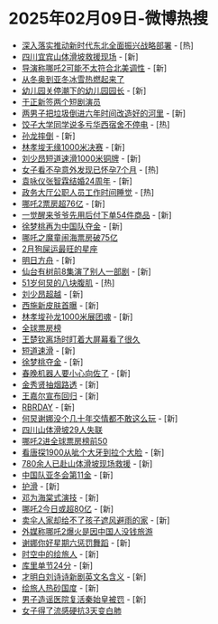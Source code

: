 # 2025年02月09日-微博热搜

- [深入落实推动新时代东北全面振兴战略部署](https://s.weibo.com/weibo?q=%23%E6%B7%B1%E5%85%A5%E8%90%BD%E5%AE%9E%E6%8E%A8%E5%8A%A8%E6%96%B0%E6%97%B6%E4%BB%A3%E4%B8%9C%E5%8C%97%E5%85%A8%E9%9D%A2%E6%8C%AF%E5%85%B4%E6%88%98%E7%95%A5%E9%83%A8%E7%BD%B2%23&Refer=new_time) - [热]
- [四川宜宾山体滑坡救援现场](https://s.weibo.com/weibo?q=%23%E5%9B%9B%E5%B7%9D%E5%AE%9C%E5%AE%BE%E5%B1%B1%E4%BD%93%E6%BB%91%E5%9D%A1%E6%95%91%E6%8F%B4%E7%8E%B0%E5%9C%BA%23&t=31&band_rank=1&Refer=top) - [新]
- [导演称哪吒2可能不太符合北美调性](https://s.weibo.com/weibo?q=%23%E5%AF%BC%E6%BC%94%E7%A7%B0%E5%93%AA%E5%90%922%E5%8F%AF%E8%83%BD%E4%B8%8D%E5%A4%AA%E7%AC%A6%E5%90%88%E5%8C%97%E7%BE%8E%E8%B0%83%E6%80%A7%23&t=31&band_rank=2&Refer=top) - [新]
- [从冬奥到亚冬冰雪热燃起来了](https://s.weibo.com/weibo?q=%23%E4%BB%8E%E5%86%AC%E5%A5%A5%E5%88%B0%E4%BA%9A%E5%86%AC%E5%86%B0%E9%9B%AA%E7%83%AD%E7%87%83%E8%B5%B7%E6%9D%A5%E4%BA%86%23&t=31&band_rank=3&Refer=top)
- [幼儿园关停潮下的幼儿园园长](https://s.weibo.com/weibo?q=%23%E5%B9%BC%E5%84%BF%E5%9B%AD%E5%85%B3%E5%81%9C%E6%BD%AE%E4%B8%8B%E7%9A%84%E5%B9%BC%E5%84%BF%E5%9B%AD%E5%9B%AD%E9%95%BF%23&t=31&band_rank=4&Refer=top) - [新]
- [于正新签两个短剧演员](https://s.weibo.com/weibo?q=%23%E4%BA%8E%E6%AD%A3%E6%96%B0%E7%AD%BE%E4%B8%A4%E4%B8%AA%E7%9F%AD%E5%89%A7%E6%BC%94%E5%91%98%23&t=31&band_rank=5&Refer=top)
- [两男子把垃圾倒进六年时间改造好的河里](https://s.weibo.com/weibo?q=%23%E4%B8%A4%E7%94%B7%E5%AD%90%E6%8A%8A%E5%9E%83%E5%9C%BE%E5%80%92%E8%BF%9B%E5%85%AD%E5%B9%B4%E6%97%B6%E9%97%B4%E6%94%B9%E9%80%A0%E5%A5%BD%E7%9A%84%E6%B2%B3%E9%87%8C%23&t=31&band_rank=6&Refer=top) - [新]
- [饺子大学同学说多亏华西宿舍不停电](https://s.weibo.com/weibo?q=%23%E9%A5%BA%E5%AD%90%E5%A4%A7%E5%AD%A6%E5%90%8C%E5%AD%A6%E8%AF%B4%E5%A4%9A%E4%BA%8F%E5%8D%8E%E8%A5%BF%E5%AE%BF%E8%88%8D%E4%B8%8D%E5%81%9C%E7%94%B5%23&t=31&band_rank=7&Refer=top) - [热]
- [孙龙摔倒](https://s.weibo.com/weibo?q=%E5%AD%99%E9%BE%99%E6%91%94%E5%80%92&t=31&band_rank=8&Refer=top) - [新]
- [林孝埈无缘1000米决赛](https://s.weibo.com/weibo?q=%23%E6%9E%97%E5%AD%9D%E5%9F%88%E6%97%A0%E7%BC%981000%E7%B1%B3%E5%86%B3%E8%B5%9B%23&t=31&band_rank=9&Refer=top) - [新]
- [刘少昂短道速滑1000米铜牌](https://s.weibo.com/weibo?q=%23%E5%88%98%E5%B0%91%E6%98%82%E7%9F%AD%E9%81%93%E9%80%9F%E6%BB%911000%E7%B1%B3%E9%93%9C%E7%89%8C%23&t=31&band_rank=10&Refer=top) - [新]
- [女子看不孕意外发现已怀孕7个月](https://s.weibo.com/weibo?q=%23%E5%A5%B3%E5%AD%90%E7%9C%8B%E4%B8%8D%E5%AD%95%E6%84%8F%E5%A4%96%E5%8F%91%E7%8E%B0%E5%B7%B2%E6%80%80%E5%AD%957%E4%B8%AA%E6%9C%88%23&t=31&band_rank=11&Refer=top) - [热]
- [袁咏仪张智霖结婚24周年](https://s.weibo.com/weibo?q=%23%E8%A2%81%E5%92%8F%E4%BB%AA%E5%BC%A0%E6%99%BA%E9%9C%96%E7%BB%93%E5%A9%9A24%E5%91%A8%E5%B9%B4%23&t=31&band_rank=12&Refer=top) - [新]
- [政务大厅公职人员工作时间睡觉](https://s.weibo.com/weibo?q=%23%E6%94%BF%E5%8A%A1%E5%A4%A7%E5%8E%85%E5%85%AC%E8%81%8C%E4%BA%BA%E5%91%98%E5%B7%A5%E4%BD%9C%E6%97%B6%E9%97%B4%E7%9D%A1%E8%A7%89%23&t=31&band_rank=13&Refer=top) - [热]
- [哪吒2票房超76亿](https://s.weibo.com/weibo?q=%23%E5%93%AA%E5%90%922%E7%A5%A8%E6%88%BF%E8%B6%8576%E4%BA%BF%23&t=31&band_rank=14&Refer=top) - [新]
- [一觉醒来爷爷先用后付下单54件商品](https://s.weibo.com/weibo?q=%23%E4%B8%80%E8%A7%89%E9%86%92%E6%9D%A5%E7%88%B7%E7%88%B7%E5%85%88%E7%94%A8%E5%90%8E%E4%BB%98%E4%B8%8B%E5%8D%9554%E4%BB%B6%E5%95%86%E5%93%81%23&t=31&band_rank=15&Refer=top) - [新]
- [徐梦桃再为中国队夺金](https://s.weibo.com/weibo?q=%23%E5%BE%90%E6%A2%A6%E6%A1%83%E5%86%8D%E4%B8%BA%E4%B8%AD%E5%9B%BD%E9%98%9F%E5%A4%BA%E9%87%91%23&t=31&band_rank=16&Refer=top) - [新]
- [哪吒之魔童闹海票房破75亿](https://s.weibo.com/weibo?q=%23%E5%93%AA%E5%90%92%E4%B9%8B%E9%AD%94%E7%AB%A5%E9%97%B9%E6%B5%B7%E7%A5%A8%E6%88%BF%E7%A0%B475%E4%BA%BF%23&t=31&band_rank=17&Refer=top)
- [2月狗屎运最旺的星座](https://s.weibo.com/weibo?q=%232%E6%9C%88%E7%8B%97%E5%B1%8E%E8%BF%90%E6%9C%80%E6%97%BA%E7%9A%84%E6%98%9F%E5%BA%A7%23&t=31&band_rank=18&Refer=top)
- [明日方舟](https://s.weibo.com/weibo?q=%E6%98%8E%E6%97%A5%E6%96%B9%E8%88%9F&t=31&band_rank=19&Refer=top) - [新]
- [仙台有树前8集演了别人一部剧](https://s.weibo.com/weibo?q=%E4%BB%99%E5%8F%B0%E6%9C%89%E6%A0%91%E5%89%8D8%E9%9B%86%E6%BC%94%E4%BA%86%E5%88%AB%E4%BA%BA%E4%B8%80%E9%83%A8%E5%89%A7&t=31&band_rank=20&Refer=top) - [新]
- [51岁何炅的八块腹肌](https://s.weibo.com/weibo?q=%2351%E5%B2%81%E4%BD%95%E7%82%85%E7%9A%84%E5%85%AB%E5%9D%97%E8%85%B9%E8%82%8C%23&t=31&band_rank=21&Refer=top) - [热]
- [刘少昂超越](https://s.weibo.com/weibo?q=%E5%88%98%E5%B0%91%E6%98%82%E8%B6%85%E8%B6%8A&t=31&band_rank=22&Refer=top) - [新]
- [西施新皮肤首曝](https://s.weibo.com/weibo?q=%23%E8%A5%BF%E6%96%BD%E6%96%B0%E7%9A%AE%E8%82%A4%E9%A6%96%E6%9B%9D%23&t=31&band_rank=23&Refer=top) - [新]
- [林孝埈孙龙1000米展团魂](https://s.weibo.com/weibo?q=%23%E6%9E%97%E5%AD%9D%E5%9F%88%E5%AD%99%E9%BE%991000%E7%B1%B3%E5%B1%95%E5%9B%A2%E9%AD%82%23&t=31&band_rank=24&Refer=top) - [新]
- [全球票房榜](https://s.weibo.com/weibo?q=%E5%85%A8%E7%90%83%E7%A5%A8%E6%88%BF%E6%A6%9C&t=31&band_rank=25&Refer=top)
- [王楚钦离场时盯着大屏幕看了很久](https://s.weibo.com/weibo?q=%23%E7%8E%8B%E6%A5%9A%E9%92%A6%E7%A6%BB%E5%9C%BA%E6%97%B6%E7%9B%AF%E7%9D%80%E5%A4%A7%E5%B1%8F%E5%B9%95%E7%9C%8B%E4%BA%86%E5%BE%88%E4%B9%85%23&t=31&band_rank=26&Refer=top)
- [短道速滑](https://s.weibo.com/weibo?q=%E7%9F%AD%E9%81%93%E9%80%9F%E6%BB%91&t=31&band_rank=27&Refer=top) - [新]
- [徐梦桃夺金](https://s.weibo.com/weibo?q=%23%E5%BE%90%E6%A2%A6%E6%A1%83%E5%A4%BA%E9%87%91%23&t=31&band_rank=28&Refer=top) - [新]
- [春晚机器人要小心向佐了](https://s.weibo.com/weibo?q=%E6%98%A5%E6%99%9A%E6%9C%BA%E5%99%A8%E4%BA%BA%E8%A6%81%E5%B0%8F%E5%BF%83%E5%90%91%E4%BD%90%E4%BA%86&t=31&band_rank=29&Refer=top) - [新]
- [金秀贤抽烟路透](https://s.weibo.com/weibo?q=%23%E9%87%91%E7%A7%80%E8%B4%A4%E6%8A%BD%E7%83%9F%E8%B7%AF%E9%80%8F%23&t=31&band_rank=30&Refer=top) - [新]
- [王嘉尔宣布回归](https://s.weibo.com/weibo?q=%23%E7%8E%8B%E5%98%89%E5%B0%94%E5%AE%A3%E5%B8%83%E5%9B%9E%E5%BD%92%23&t=31&band_rank=31&Refer=top) - [新]
- [RBRDAY](https://s.weibo.com/weibo?q=RBRDAY&t=31&band_rank=32&Refer=top) - [新]
- [何炅谢娜没个几十年交情都不敢这么玩](https://s.weibo.com/weibo?q=%23%E4%BD%95%E7%82%85%E8%B0%A2%E5%A8%9C%E6%B2%A1%E4%B8%AA%E5%87%A0%E5%8D%81%E5%B9%B4%E4%BA%A4%E6%83%85%E9%83%BD%E4%B8%8D%E6%95%A2%E8%BF%99%E4%B9%88%E7%8E%A9%23&t=31&band_rank=33&Refer=top) - [新]
- [四川山体滑坡29人失联](https://s.weibo.com/weibo?q=%23%E5%9B%9B%E5%B7%9D%E5%B1%B1%E4%BD%93%E6%BB%91%E5%9D%A129%E4%BA%BA%E5%A4%B1%E8%81%94%23&t=31&band_rank=34&Refer=top)
- [哪吒2进全球票房榜前50](https://s.weibo.com/weibo?q=%23%E5%93%AA%E5%90%922%E8%BF%9B%E5%85%A8%E7%90%83%E7%A5%A8%E6%88%BF%E6%A6%9C%E5%89%8D50%23&t=31&band_rank=35&Refer=top)
- [看唐探1900从呲个大牙到拉个大脸](https://s.weibo.com/weibo?q=%E7%9C%8B%E5%94%90%E6%8E%A21900%E4%BB%8E%E5%91%B2%E4%B8%AA%E5%A4%A7%E7%89%99%E5%88%B0%E6%8B%89%E4%B8%AA%E5%A4%A7%E8%84%B8&t=31&band_rank=36&Refer=top) - [新]
- [780余人已赴山体滑坡现场救援](https://s.weibo.com/weibo?q=%23780%E4%BD%99%E4%BA%BA%E5%B7%B2%E8%B5%B4%E5%B1%B1%E4%BD%93%E6%BB%91%E5%9D%A1%E7%8E%B0%E5%9C%BA%E6%95%91%E6%8F%B4%23&t=31&band_rank=37&Refer=top) - [新]
- [中国队亚冬会第11金](https://s.weibo.com/weibo?q=%E4%B8%AD%E5%9B%BD%E9%98%9F%E4%BA%9A%E5%86%AC%E4%BC%9A%E7%AC%AC11%E9%87%91&t=31&band_rank=38&Refer=top) - [新]
- [护滑](https://s.weibo.com/weibo?q=%E6%8A%A4%E6%BB%91&t=31&band_rank=39&Refer=top) - [新]
- [邓为海棠式演技](https://s.weibo.com/weibo?q=%23%E9%82%93%E4%B8%BA%E6%B5%B7%E6%A3%A0%E5%BC%8F%E6%BC%94%E6%8A%80%23&t=31&band_rank=40&Refer=top) - [新]
- [哪吒2今日或超80亿](https://s.weibo.com/weibo?q=%23%E5%93%AA%E5%90%922%E4%BB%8A%E6%97%A5%E6%88%96%E8%B6%8580%E4%BA%BF%23&t=31&band_rank=41&Refer=top) - [新]
- [卖伞人家却给不了孩子遮风避雨的家](https://s.weibo.com/weibo?q=%E5%8D%96%E4%BC%9E%E4%BA%BA%E5%AE%B6%E5%8D%B4%E7%BB%99%E4%B8%8D%E4%BA%86%E5%AD%A9%E5%AD%90%E9%81%AE%E9%A3%8E%E9%81%BF%E9%9B%A8%E7%9A%84%E5%AE%B6&t=31&band_rank=42&Refer=top) - [新]
- [外媒称哪吒2爆火是因中国人没钱旅游](https://s.weibo.com/weibo?q=%23%E5%A4%96%E5%AA%92%E7%A7%B0%E5%93%AA%E5%90%922%E7%88%86%E7%81%AB%E6%98%AF%E5%9B%A0%E4%B8%AD%E5%9B%BD%E4%BA%BA%E6%B2%A1%E9%92%B1%E6%97%85%E6%B8%B8%23&t=31&band_rank=43&Refer=top)
- [谢娜你好星期六惩罚舞蹈](https://s.weibo.com/weibo?q=%23%E8%B0%A2%E5%A8%9C%E4%BD%A0%E5%A5%BD%E6%98%9F%E6%9C%9F%E5%85%AD%E6%83%A9%E7%BD%9A%E8%88%9E%E8%B9%88%23&t=31&band_rank=44&Refer=top) - [新]
- [时空中的绘旅人](https://s.weibo.com/weibo?q=%E6%97%B6%E7%A9%BA%E4%B8%AD%E7%9A%84%E7%BB%98%E6%97%85%E4%BA%BA&t=31&band_rank=45&Refer=top) - [新]
- [库里单节24分](https://s.weibo.com/weibo?q=%23%E5%BA%93%E9%87%8C%E5%8D%95%E8%8A%8224%E5%88%86%23&t=31&band_rank=46&Refer=top) - [新]
- [才明白刘诗诗新剧英文名含义](https://s.weibo.com/weibo?q=%E6%89%8D%E6%98%8E%E7%99%BD%E5%88%98%E8%AF%97%E8%AF%97%E6%96%B0%E5%89%A7%E8%8B%B1%E6%96%87%E5%90%8D%E5%90%AB%E4%B9%89&t=31&band_rank=47&Refer=top) - [新]
- [绘旅人热砂国度](https://s.weibo.com/weibo?q=%23%E7%BB%98%E6%97%85%E4%BA%BA%E7%83%AD%E7%A0%82%E5%9B%BD%E5%BA%A6%23&t=31&band_rank=48&Refer=top) - [新]
- [男子造谣医院复活秦始皇被罚](https://s.weibo.com/weibo?q=%23%E7%94%B7%E5%AD%90%E9%80%A0%E8%B0%A3%E5%8C%BB%E9%99%A2%E5%A4%8D%E6%B4%BB%E7%A7%A6%E5%A7%8B%E7%9A%87%E8%A2%AB%E7%BD%9A%23&t=31&band_rank=49&Refer=top) - [新]
- [女子得了流感硬抗3天变白肺](https://s.weibo.com/weibo?q=%23%E5%A5%B3%E5%AD%90%E5%BE%97%E4%BA%86%E6%B5%81%E6%84%9F%E7%A1%AC%E6%8A%973%E5%A4%A9%E5%8F%98%E7%99%BD%E8%82%BA%23&t=31&band_rank=50&Refer=top)
